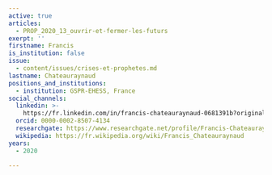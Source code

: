 ```yaml
---
active: true
articles:
  - PROP_2020_13_ouvrir-et-fermer-les-futurs
exerpt: ''
firstname: Francis
is_institution: false
issue:
  - content/issues/crises-et-prophetes.md
lastname: Chateauraynaud
positions_and_institutions:
  - institution: GSPR-EHESS, France
social_channels:
  linkedin: >-
    https://fr.linkedin.com/in/francis-chateauraynaud-0681391b?original_referer=https%3A%2F%2Fwww.google.com%2F
  orcid: 0000-0002-8507-4134
  researchgate: https://www.researchgate.net/profile/Francis-Chateauraynaud-2
  wikipedia: https://fr.wikipedia.org/wiki/Francis_Chateauraynaud
years:
  - 2020

---
```

